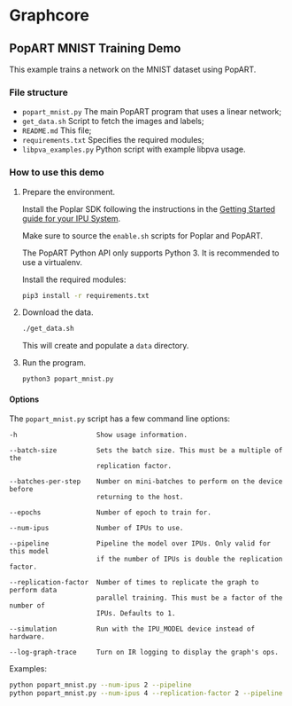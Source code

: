 <!-- Copyright (c) 2019 Graphcore Ltd. All rights reserved. -->
# Graphcore

## PopART MNIST Training Demo

This example trains a network on the MNIST dataset using PopART.

### File structure

- `popart_mnist.py` The main PopART program that uses a linear network;
- `get_data.sh` Script to fetch the images and labels;
- `README.md` This file;
- `requirements.txt` Specifies the required modules;
- `libpva_examples.py` Python script with example libpva usage.

### How to use this demo

1. Prepare the environment.

   Install the Poplar SDK following the instructions in the [Getting Started
   guide for your IPU System](https://docs.graphcore.ai/en/latest/getting-started.html).

   Make sure to source the `enable.sh` scripts for Poplar and PopART.

   The PopART Python API only supports Python 3. It is recommended to use a
   virtualenv.

   Install the required modules:

    ```bash
    pip3 install -r requirements.txt
    ```

2. Download the data.

    ```bash
    ./get_data.sh
    ```

   This will create and populate a `data` directory.

3. Run the program.

    ```bash
    python3 popart_mnist.py
    ```

#### Options

The `popart_mnist.py` script has a few command line options:

```text
-h                    Show usage information.

--batch-size          Sets the batch size. This must be a multiple of the
                      replication factor.

--batches-per-step    Number on mini-batches to perform on the device before
                      returning to the host.

--epochs              Number of epoch to train for.

--num-ipus            Number of IPUs to use.

--pipeline            Pipeline the model over IPUs. Only valid for this model
                      if the number of IPUs is double the replication factor.

--replication-factor  Number of times to replicate the graph to perform data
                      parallel training. This must be a factor of the number of
                      IPUs. Defaults to 1.

--simulation          Run with the IPU_MODEL device instead of hardware.

--log-graph-trace     Turn on IR logging to display the graph's ops.
```

Examples:

```bash
python popart_mnist.py --num-ipus 2 --pipeline
python popart_mnist.py --num-ipus 4 --replication-factor 2 --pipeline
```
